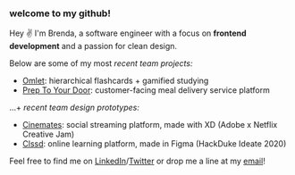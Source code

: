 ### welcome to my github!

Hey ✌ I'm Brenda, a software engineer with a focus on __frontend development__ and a passion for clean design.

Below are some of my most *recent team projects:*
- [Omlet](https://github.com/a-qxin/omelette/tree/master/src): hierarchical flashcards + gamified studying
- [Prep To Your Door](https://github.com/infinite-options/Prep-To-Your-Door): customer-facing meal delivery service platform

...+ *recent team design prototypes:*
- [Cinemates](https://xd.adobe.com/view/865851ef-db59-40a6-ba44-16bcb8d39f48-d30b/?fullscreen): social streaming platform, made with XD (Adobe x Netflix Creative Jam)
- [Clssd](https://www.figma.com/file/PAWwCUtSRrxi0vnLjCvVIa/Clssd?node-id=0%3A1): online learning platform, made in Figma (HackDuke Ideate 2020)

Feel free to find me on [LinkedIn](https://www.linkedin.com/in/brendayau/)/[Twitter](https://twitter.com/aqxindev) or drop me a line at my [email](mailto:aqxin.cs@gmail.com)!

